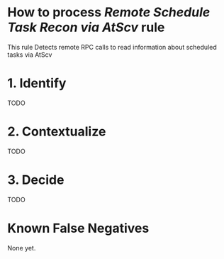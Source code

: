 # How to process *Remote Schedule Task Recon via AtScv* rule
This rule Detects remote RPC calls to read information about scheduled tasks via AtScv

# 1. Identify
TODO

# 2. Contextualize
TODO

# 3. Decide
TODO

# Known False Negatives
None yet.
